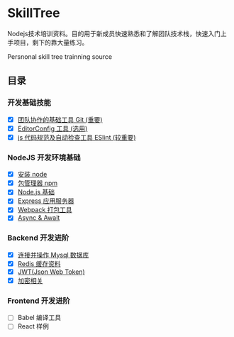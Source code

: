 # SkillTree

Nodejs技术培训资料。目的用于新成员快速熟悉和了解团队技术栈，快速入门上手项目，剩下的靠大量练习。

Persnonal skill tree trainning source

## 目录

### 开发基础技能
- [x] [团队协作的基础工具 Git (重要)](https://github.com/timnity/SkillTree/blob/master/Git/Outline.md)
- [x] [EditorConfig 工具 (选用)](https://github.com/timnity/SkillTree/blob/master/EditorConfig/Outline.md)
- [x] [js 代码规范及自动检查工具 ESlint (较重要)](https://github.com/timnity/SkillTree/blob/master/CodeFormat/Outline.md)

### NodeJS 开发环境基础
- [x] [安装 node](https://github.com/timnity/SkillTree/blob/master/NodeInstall/Outline.md)
- [x] [包管理器 npm](https://github.com/timnity/SkillTree/blob/master/NPM/Outline.md)
- [x] [Node.js 基础](https://github.com/timnity/SkillTree/blob/master/NodeBase/Outline.md)
- [x] [Express 应用服务器](https://github.com/timnity/SkillTree/blob/master/ExpressServer/Outline.md)
- [x] [Webpack 打包工具](https://github.com/timnity/SkillTree/blob/master/Webpack/Outline.md)
- [x] [Async & Await](https://github.com/timnity/SkillTree/blob/master/Async%26Await/Outline.md)

### Backend 开发进阶
- [x] [连接并操作 Mysql 数据库](https://github.com/timnity/SkillTree/blob/master/Database/Outline.md)
- [x] [Redis 缓存资料](https://github.com/timnity/SkillTree/blob/master/Redis/Outline.md)
- [x] [JWT(Json Web Token)](https://github.com/timnity/SkillTree/blob/master/JWT/Outline.md)
- [x] [加密相关](https://github.com/timnity/SkillTree/blob/master/Crypto/Outline.md)

### Frontend 开发进阶
- [ ] Babel 编译工具
- [ ] React 样例
